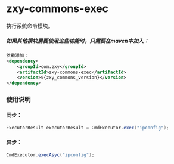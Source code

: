 # zxy-commons-exec	
执行系统命令模块。
##### 如果其他模块需要使用这些功能时，只需要在maven中加入：
```xml
依赖添加：
<dependency>
    <groupId>com.zxy</groupId>
    <artifactId>zxy-commons-exec</artifactId>
    <version>${zxy_commons_version}</version>
</dependency>
```
	
### 使用说明
#### 同步：
```java
ExecutorResult executorResult = CmdExecutor.exec("ipconfig");
```

#### 异步：
```java
CmdExecutor.execAsyc("ipconfig");
```

